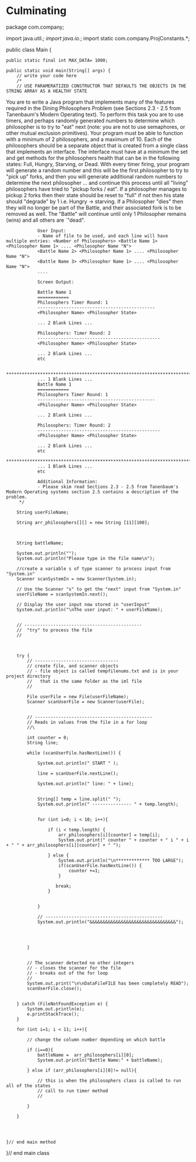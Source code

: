 # Culminating

package com.company;

import java.util.*;
import java.io.*;
import static com.company.ProjConstants.*;

public class Main {

    public static final int MAX_DATA= 1000;

    public static void main(String[] args) {
        // write your code here
        /*
        // USE PARAMERATIZED CONSTRUCTOR THAT DEFAULTS THE OBJECTS IN THE STRING ARRAY AS A HEALTHY STATE

   You are to write a Java program that implements many
  of the features required in the Dining Philosophers Problem (see Sections 2.3 - 2.5 from Tanenbaum's Modern
  Operating text). To perform this task you are to use timers, and perhaps randomly generated numbers to determine
  which philosopher is to try to "eat" next (note: you are not to use semaphores, or other mutual
  exclusion primitives). Your program must be able to function with a minimum of 2 philosophers, and a maximum
  of 10. Each of the philosophers should be a separate object that is created from a single class that implements
   an interface. The interface must have at a minimum the set and get methods for the philosophers health that
   can be in the following states: Full, Hungry, Starving, or Dead. With every timer firing, your program will
   generate a random number and this will be the first philosopher to try to "pick up" forks, and then you will
    generate additional random numbers to determine the next philosopher ... and continue this process until all
    "living" philosophers have tried to "pickup forks / eat". If a philosopher manages to pickup 2 forks then their
    state should be reset to "full" if not then his state should "degrade" by 1 i.e. Hungry -> starving.
     If a Philosopher "dies" then they will no longer be part of the Battle, and their associated fork is
     to be removed as well. The "Battle" will continue until only 1 Philosopher remains (wins) and all others are
        `"dead".

                User Input:
                - Name of file to be used, and each line will have multiple entries: <Number of Philosophers> <Battle Name 1> <Philosopher Name 1> .... <Philosopher Name "N">
                <Battle Name 2> <Philosopher Name 1> .... <Philosopher Name "N">
                <Battle Name 3> <Philosopher Name 1> .... <Philosopher Name "N">
                ....

                Screen Output:

                Battle Name 1
                ============
                Philosophers Timer Round: 1
                ---------------------------------------------
                <Philosopher Name> <Philosopher State>

                ... 2 Blank Lines ...

                Philosophers: Timer Round: 2
                -----------------------------------------------
                <Philosopher Name> <Philosopher State>

                ... 2 Blank Lines ...
                etc

                ***************************************************************************************
                ... 1 Blank Lines ...
                Battle Name 1
                ============
                Philosophers Timer Round: 1
                ---------------------------------------------
                <Philosopher Name> <Philosopher State>

                ... 2 Blank Lines ...

                Philosophers: Timer Round: 2
                -----------------------------------------------
                <Philosopher Name> <Philosopher State>

                ... 2 Blank Lines ...
                etc
                ***************************************************************************************
                ... 1 Blank Lines ...
                etc

                Additional Information:
                - Please skim read Sections 2.3 - 2.5 from Tanenbaum's Modern Operating systems section 2.5 contains a description of the problem.
         */

        String userFileName;

        String arr_philosophers[][] = new String [11][100];



        String battleName;

        System.out.println("");
        System.out.println("Please type in the file name\n");

        //create a variable s of type scanner to process input from "System.in"
        Scanner scanSystemIn = new Scanner(System.in);

        // Use the Scanner "s" to get the "next" input from "System.in"
        userFileName = scanSystemIn.next();

        // Display the user input now stored in "userInput"
        System.out.println("\nThe user input: " + userFileName);


        // ---------------------------------------------
        //  "try" to process the file
        //



        try {
            // --------------------------------
            // create file, and scanner objects
            // - file object is called tempfilenums.txt and is in your project directory
            //   that is the same folder as the iml file
            //

            File userFile = new File(userFileName);
            Scanner scanUserFile = new Scanner(userFile);


            // ---------------------------------------------
            // Reads in values from the file in a for loop
            //\

            int counter = 0;
            String line;

            while (scanUserFile.hasNextLine()) {

                System.out.println(" START " );

                line = scanUserFile.nextLine();

                System.out.println(" line: " + line);


                String[] temp = line.split(" ");
                System.out.println(" --------------- " + temp.length);


                for (int i=0; i < 10; i++){

                    if (i < temp.length) {
                        arr_philosophers[i][counter] = temp[i];
                        System.out.print(" counter " + counter + " i " + i + " " + arr_philosophers[i][counter] + " ");

                    } else {
                        System.out.println("\n************* TOO LARGE");
                        if(scanUserFile.hasNextLine()) {
                            counter +=1;
                        }

                       break;
                    }


                }

                // ---------------------------------------------
                System.out.println("&&&&&&&&&&&&&&&&&&&&&&&&&&&&&&&&&");




            }


            // The scanner detected no other integers
            // - closes the scanner for the file
            // - breaks out of the for loop
            //
            System.out.print("\n\nDataFileFILE has been completely READ");
            scanUserFile.close();


        } catch (FileNotFoundException e) {
            System.out.println(e);
            e.printStackTrace();
        }

        for (int i=1; i < 11; i++){

            // change the column number depending on which battle

            if (i==0){
                battleName =  arr_philosophers[i][0];
                System.out.println("Battle Name:" + battleName);

            } else if (arr_philosophers[i][0]!= null){

                // this is when the philosophers class is called to run all of the states
                // call to run timer method
                //

            }

        }




    }// end main method
}// end main class


